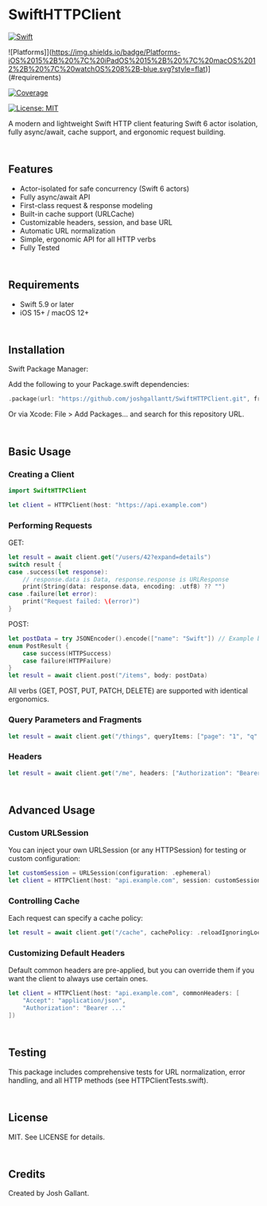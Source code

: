 # SwiftHTTPClient

<!-- Swift version badge -->
[![Swift](https://img.shields.io/badge/Swift-5.9-orange.svg?style=flat)](https://swift.org)

<!-- Platforms badge -->
![Platforms]](https://img.shields.io/badge/Platforms-iOS%2015%2B%20%7C%20iPadOS%2015%2B%20%7C%20macOS%2012%2B%20%7C%20watchOS%208%2B-blue.svg?style=flat)](#requirements)

<!-- Code coverage badge (static) -->
[![Coverage](https://img.shields.io/badge/Coverage-94%25-brightgreen.svg?style=flat)](#)

<!-- License badge -->
[![License: MIT](https://img.shields.io/badge/License-MIT-yellow.svg)](./LICENSE)


A modern and lightweight Swift HTTP client featuring Swift 6 actor isolation, fully async/await, cache support, and ergonomic request building.


## <br> Features
- Actor-isolated for safe concurrency (Swift 6 actors)
- Fully async/await API
- First-class request & response modeling
- Built-in cache support (URLCache)
- Customizable headers, session, and base URL
- Automatic URL normalization
- Simple, ergonomic API for all HTTP verbs
- Fully Tested



## <br> Requirements
- Swift 5.9 or later
- iOS 15+ / macOS 12+



## <br> Installation

Swift Package Manager:

Add the following to your Package.swift dependencies:

```Swift
.package(url: "https://github.com/joshgallantt/SwiftHTTPClient.git", from: "1.0.0")
```

Or via Xcode: File > Add Packages... and search for this repository URL.



## <br> Basic Usage

### Creating a Client

```Swift
import SwiftHTTPClient

let client = HTTPClient(host: "https://api.example.com")
```

### Performing Requests

GET:

```Swift
let result = await client.get("/users/42?expand=details")
switch result {
case .success(let response):
    // response.data is Data, response.response is URLResponse
    print(String(data: response.data, encoding: .utf8) ?? "")
case .failure(let error):
    print("Request failed: \(error)")
}
```

POST:

```Swift
let postData = try JSONEncoder().encode(["name": "Swift"]) // Example body
enum PostResult {
    case success(HTTPSuccess)
    case failure(HTTPFailure)
}
let result = await client.post("/items", body: postData)
```

All verbs (GET, POST, PUT, PATCH, DELETE) are supported with identical ergonomics.

### Query Parameters and Fragments

```Swift
let result = await client.get("/things", queryItems: ["page": "1", "q": "foo"], fragment: "details")
```

### Headers

```Swift
let result = await client.get("/me", headers: ["Authorization": "Bearer TOKEN"])
```


## <br> Advanced Usage

### Custom URLSession

You can inject your own URLSession (or any HTTPSession) for testing or custom configuration:

```Swift
let customSession = URLSession(configuration: .ephemeral)
let client = HTTPClient(host: "api.example.com", session: customSession)
```

### Controlling Cache

Each request can specify a cache policy:

```Swift
let result = await client.get("/cache", cachePolicy: .reloadIgnoringLocalCacheData)
```

### Customizing Default Headers

Default common headers are pre-applied, but you can override them if you want the client to always use certain ones.

```Swift
let client = HTTPClient(host: "api.example.com", commonHeaders: [
    "Accept": "application/json",
    "Authorization": "Bearer ..."
])
```



## <br> Testing

This package includes comprehensive tests for URL normalization, error handling, and all HTTP methods (see HTTPClientTests.swift).


## <br> License

MIT. See LICENSE for details.



## <br> Credits

Created by Josh Gallant.
